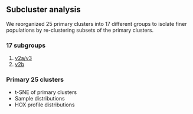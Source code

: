 ## Subcluster analysis

We reorganized 25 primary clusters into 17 different groups to isolate finer populations by re-clustering subsets of the primary clusters.

### 17 subgroups
1. [v2a/v3](https://roy-lab.github.io/subcluster_analysis/v2a/ordered_clusterset_means.svg)
2. [v2b](v2b.html)

### Primary 25 clusters
* t-SNE of primary clusters
* Sample distributions
* HOX profile distributions
